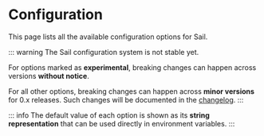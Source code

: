 # Configuration

This page lists all the available configuration options for Sail.

::: warning
The Sail configuration system is not stable yet.

For options marked as **experimental**, breaking changes can happen across versions **without notice**.

For all other options, breaking changes can happen across **minor versions** for 0.x releases. Such changes will be documented in the [changelog](/reference/changelog/).
:::

::: info
The default value of each option is shown as its **string representation** that can be used directly in environment variables.
:::

<ConfigGroupList :groups="data" />

<script setup lang="ts">
import ConfigGroupList from '@theme/components/ConfigGroupList.vue';
import { data } from './index.data.ts';
</script>
